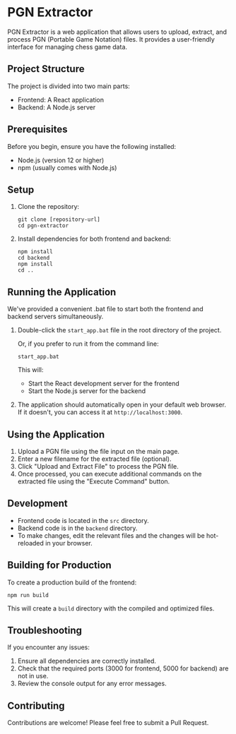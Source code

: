 # PGN Extractor

PGN Extractor is a web application that allows users to upload, extract, and process PGN (Portable Game Notation) files. It provides a user-friendly interface for managing chess game data.

## Project Structure

The project is divided into two main parts:

- Frontend: A React application
- Backend: A Node.js server

## Prerequisites

Before you begin, ensure you have the following installed:

- Node.js (version 12 or higher)
- npm (usually comes with Node.js)

## Setup

1. Clone the repository:

   ```
   git clone [repository-url]
   cd pgn-extractor
   ```

2. Install dependencies for both frontend and backend:
   ```
   npm install
   cd backend
   npm install
   cd ..
   ```

## Running the Application

We've provided a convenient .bat file to start both the frontend and backend servers simultaneously.

1. Double-click the `start_app.bat` file in the root directory of the project.

   Or, if you prefer to run it from the command line:

   ```
   start_app.bat
   ```

   This will:

   - Start the React development server for the frontend
   - Start the Node.js server for the backend

2. The application should automatically open in your default web browser. If it doesn't, you can access it at `http://localhost:3000`.

## Using the Application

1. Upload a PGN file using the file input on the main page.
2. Enter a new filename for the extracted file (optional).
3. Click "Upload and Extract File" to process the PGN file.
4. Once processed, you can execute additional commands on the extracted file using the "Execute Command" button.

## Development

- Frontend code is located in the `src` directory.
- Backend code is in the `backend` directory.
- To make changes, edit the relevant files and the changes will be hot-reloaded in your browser.

## Building for Production

To create a production build of the frontend:

```
npm run build
```

This will create a `build` directory with the compiled and optimized files.

## Troubleshooting

If you encounter any issues:

1. Ensure all dependencies are correctly installed.
2. Check that the required ports (3000 for frontend, 5000 for backend) are not in use.
3. Review the console output for any error messages.

## Contributing

Contributions are welcome! Please feel free to submit a Pull Request.

